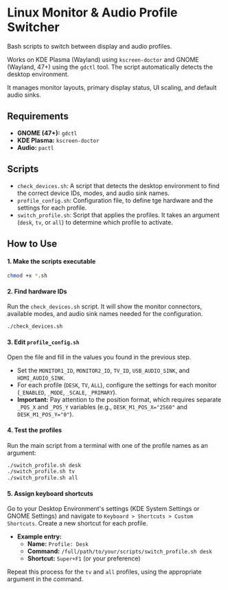# Linux Monitor & Audio Profile Switcher

Bash scripts to switch between display and audio profiles.

Works on KDE Plasma (Wayland) using `kscreen-doctor` and GNOME (Wayland, 47+) using the `gdctl` tool. The script automatically detects the desktop environment.

It manages monitor layouts, primary display status, UI scaling, and default audio sinks.

## Requirements

* **GNOME (47+):** `gdctl`
* **KDE Plasma:** `kscreen-doctor`
* **Audio:** `pactl`

## Scripts

* `check_devices.sh`: A script that detects the desktop environment to find the correct device IDs, modes, and audio sink names.
* `profile_config.sh`: Configuration file, to define tge hardware and the settings for each profile.
* `switch_profile.sh`: Script that applies the profiles. It takes an argument (`desk`, `tv`, or `all`) to determine which profile to activate.

## How to Use

#### 1. Make the scripts executable
```bash
chmod +x *.sh
````

#### 2. Find hardware IDs

Run the `check_devices.sh` script. It will show the monitor connectors, available modes, and audio sink names needed for the configuration.

```bash
./check_devices.sh
```

#### 3. Edit `profile_config.sh`

Open the file and fill in the values you found in the previous step.

  * Set the `MONITOR1_ID`, `MONITOR2_ID`, `TV_ID`, `USB_AUDIO_SINK`, and `HDMI_AUDIO_SINK`.
  * For each profile (`DESK`, `TV`, `ALL`), configure the settings for each monitor (`_ENABLED`, `_MODE`, `_SCALE`, `_PRIMARY`).
  * **Important:** Pay attention to the position format, which requires separate `_POS_X` and `_POS_Y` variables (e.g., `DESK_M1_POS_X="2560"` and `DESK_M1_POS_Y="0"`).

#### 4. Test the profiles

Run the main script from a terminal with one of the profile names as an argument:

```bash
./switch_profile.sh desk
./switch_profile.sh tv
./switch_profile.sh all
```

#### 5. Assign keyboard shortcuts

Go to your Desktop Environment's settings (KDE System Settings or GNOME Settings) and navigate to `Keyboard > Shortcuts > Custom Shortcuts`. Create a new shortcut for each profile.

  * **Example entry:**
      * **Name:** `Profile: Desk`
      * **Command:** `/full/path/to/your/scripts/switch_profile.sh desk`
      * **Shortcut:** `Super+F1` (or your preference)

Repeat this process for the `tv` and `all` profiles, using the appropriate argument in the command.
